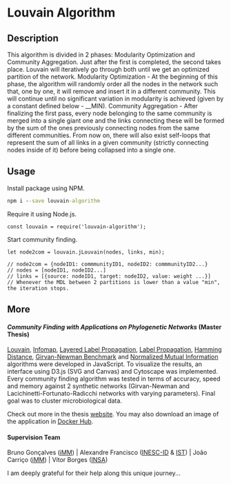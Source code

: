 # Louvain Algorithm

## Description

This algorithm is divided in 2 phases: Modularity Optimization and Community Aggregation. Just after the first is
completed, the second takes place. Louvain will iteratively go through both until we get an optimized partition of the network.
Modularity Optimization - At the beginning of this phase, the algorithm will randomly order all the nodes in the network such that, one by one,
it will remove and insert it in a different community. This will continue until no significant variation in modularity is
achieved (given by a constant defined below - __MIN).
Community Aggregation - After finalizing the first pass, every node belonging to the same community is merged into a single giant one and
the links connecting these will be formed by the sum of the ones previously connecting nodes from the same different communities. From now on,
there will also exist self-loops that represent the sum of all links in a given community (strictly connecting nodes inside of it) before being
collapsed into a single one.

## Usage

Install package using NPM.

```cmd
npm i --save louvain-algorithm
```

Require it using Node.js. 

```node
const louvain = require('louvain-algorithm');
```

Start community finding.

```node
let node2com = louvain.jLouvain(nodes, links, min);

// node2com = {nodeID1: commmunityID1, nodeID2: commmunityID2...}
// nodes = [nodeID1, nodeID2...]
// links = [{source: nodeID1, target: nodeID2, value: weight ...}]
// Whenever the MDL between 2 partitions is lower than a value "min", the iteration stops.
``` 

## More

#### *Community Finding with Applications on Phylogenetic Networks* (Master Thesis)

[Louvain](), [Infomap](https://www.npmjs.com/package/infomap), [Layered Label Propagation](https://www.npmjs.com/package/layered-label-propagation),
 [Label Propagation](https://www.npmjs.com/package/layered-label-propagation), [Hamming Distance](), [Girvan-Newman Benchmark](https://www.npmjs.com/package/girvan-newman-benchmark)
  and [Normalized Mutual Information](https://www.npmjs.com/package/normalized-mutual-information) algorithms were developed in JavaScript. To visualize the results, an interface 
  using D3.js (SVG and Canvas) and Cytoscape was implemented. Every community finding algorithm was tested in terms of accuracy, speed and memory against 2 synthetic networks (Girvan-Newman
   and Lacichinetti-Fortunato-Radicchi networks with varying parameters). Final goal was to cluster microbiological data. <br/>

Check out more in the thesis [website](https://mscthesis.herokuapp.com/). You may also download an image of the application in [Docker Hub](https://cloud.docker.com/u/warcraft12321/repository/docker/warcraft12321/thesis).


#### Supervision Team

Bruno Gonçalves ([iMM](https://imm.medicina.ulisboa.pt/pt/)) | Alexandre Francisco ([INESC-ID](https://www.inesc-id.pt/) & [IST](https://tecnico.ulisboa.pt/pt/)) | João Carriço ([iMM](https://imm.medicina.ulisboa.pt/pt/)) | Vítor Borges ([INSA](http://www.insa.pt/))

I am deeply grateful for their help along this unique journey... 